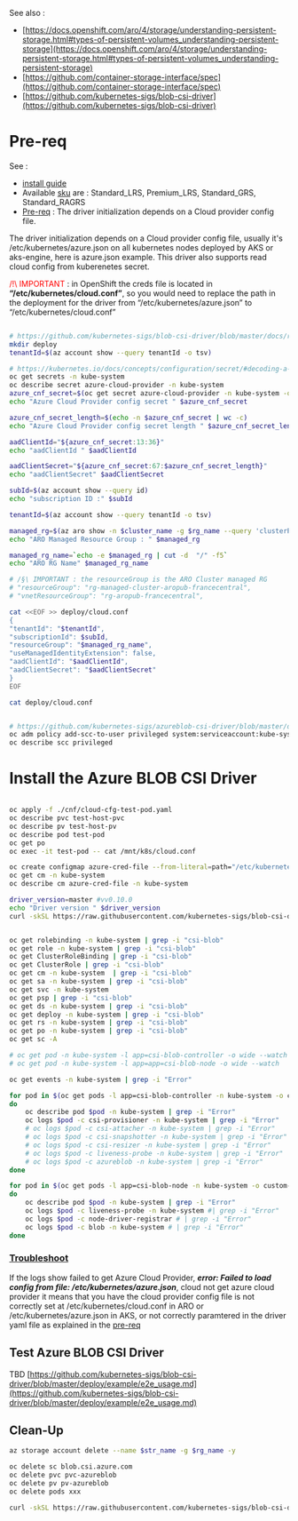 See also :

- [https://docs.openshift.com/aro/4/storage/understanding-persistent-storage.html#types-of-persistent-volumes_understanding-persistent-storage](https://docs.openshift.com/aro/4/storage/understanding-persistent-storage.html#types-of-persistent-volumes_understanding-persistent-storage)
- [https://github.com/container-storage-interface/spec](https://github.com/container-storage-interface/spec)
- [https://github.com/kubernetes-sigs/blob-csi-driver](https://github.com/kubernetes-sigs/blob-csi-driver)

# Pre-req

See :
- [install guide](https://github.com/kubernetes-sigs/blob-csi-driver/blob/master/docs/install-blob-csi-driver.md)
- Available [sku](https://github.com/kubernetes-sigs/blob-csi-driver/blob/master/docs/driver-parameters.md) are : Standard_LRS, Premium_LRS, Standard_GRS, Standard_RAGRS
- [Pre-req](https://github.com/kubernetes-sigs/blob-csi-driver#prerequisite) : The driver initialization depends on a Cloud provider config file.

The driver initialization depends on a Cloud provider config file, usually it's /etc/kubernetes/azure.json on all kubernetes nodes deployed by AKS or aks-engine, here is azure.json example. This driver also supports read cloud config from kuberenetes secret.

<span style="color:red">/!\ IMPORTANT </span> : in OpenShift the creds file is located in **“/etc/kubernetes/cloud.conf”**, so you would need to replace the path in the deployment for the driver from “/etc/kubernetes/azure.json” to “/etc/kubernetes/cloud.conf”

```sh

# https://github.com/kubernetes-sigs/blob-csi-driver/blob/master/docs/read-from-secret.md
mkdir deploy
tenantId=$(az account show --query tenantId -o tsv)

# https://kubernetes.io/docs/concepts/configuration/secret/#decoding-a-secret
oc get secrets -n kube-system
oc describe secret azure-cloud-provider -n kube-system
azure_cnf_secret=$(oc get secret azure-cloud-provider -n kube-system -o jsonpath="{.data.cloud-config}" | base64 --decode)
echo "Azure Cloud Provider config secret " $azure_cnf_secret

azure_cnf_secret_length=$(echo -n $azure_cnf_secret | wc -c)
echo "Azure Cloud Provider config secret length " $azure_cnf_secret_length

aadClientId="${azure_cnf_secret:13:36}"
echo "aadClientId " $aadClientId

aadClientSecret="${azure_cnf_secret:67:$azure_cnf_secret_length}"
echo "aadClientSecret" $aadClientSecret

subId=$(az account show --query id)
echo "subscription ID :" $subId

tenantId=$(az account show --query tenantId -o tsv)

managed_rg=$(az aro show -n $cluster_name -g $rg_name --query 'clusterProfile.resourceGroupId' -o tsv)
echo "ARO Managed Resource Group : " $managed_rg

managed_rg_name=`echo -e $managed_rg | cut -d  "/" -f5`
echo "ARO RG Name" $managed_rg_name

# /§\ IMPORTANT : the resourceGroup is the ARO Cluster managed RG
# "resourceGroup": "rg-managed-cluster-aropub-francecentral",
# "vnetResourceGroup": "rg-aropub-francecentral",

cat <<EOF >> deploy/cloud.conf
{
"tenantId": "$tenantId",
"subscriptionId": $subId,
"resourceGroup": "$managed_rg_name",
"useManagedIdentityExtension": false,
"aadClientId": "$aadClientId",
"aadClientSecret": "$aadClientSecret"
}
EOF

cat deploy/cloud.conf


# https://github.com/kubernetes-sigs/azureblob-csi-driver/blob/master/deploy/csi-azureblob-node.yaml#L17
oc adm policy add-scc-to-user privileged system:serviceaccount:kube-system:csi-azureblob-node-sa
oc describe scc privileged
```


# Install the Azure BLOB CSI Driver

```sh

oc apply -f ./cnf/cloud-cfg-test-pod.yaml
oc describe pvc test-host-pvc
oc describe pv test-host-pv
oc describe pod test-pod
oc get po
oc exec -it test-pod -- cat /mnt/k8s/cloud.conf

oc create configmap azure-cred-file --from-literal=path="/etc/kubernetes/cloud.conf" -n kube-system
oc get cm -n kube-system
oc describe cm azure-cred-file -n kube-system

driver_version=master #vv0.10.0
echo "Driver version " $driver_version
curl -skSL https://raw.githubusercontent.com/kubernetes-sigs/blob-csi-driver/$driver_version/deploy/install-driver.sh | bash -s $driver_version --


oc get rolebinding -n kube-system | grep -i "csi-blob"
oc get role -n kube-system | grep -i "csi-blob"
oc get ClusterRoleBinding | grep -i "csi-blob"
oc get ClusterRole | grep -i "csi-blob"
oc get cm -n kube-system  | grep -i "csi-blob"
oc get sa -n kube-system | grep -i "csi-blob"
oc get svc -n kube-system
oc get psp | grep -i "csi-blob"
oc get ds -n kube-system | grep -i "csi-blob"
oc get deploy -n kube-system | grep -i "csi-blob"
oc get rs -n kube-system | grep -i "csi-blob"
oc get po -n kube-system | grep -i "csi-blob"
oc get sc -A

# oc get pod -n kube-system -l app=csi-blob-controller -o wide --watch 
# oc get pod -n kube-system -l app=app=csi-blob-node -o wide --watch 

oc get events -n kube-system | grep -i "Error" 

for pod in $(oc get pods -l app=csi-blob-controller -n kube-system -o custom-columns=:metadata.name)
do
	oc describe pod $pod -n kube-system | grep -i "Error"
	oc logs $pod -c csi-provisioner -n kube-system | grep -i "Error"
    # oc logs $pod -c csi-attacher -n kube-system | grep -i "Error"
    # oc logs $pod -c csi-snapshotter -n kube-system | grep -i "Error"
    # oc logs $pod -c csi-resizer -n kube-system | grep -i "Error"
    # oc logs $pod -c liveness-probe -n kube-system | grep -i "Error"
    # oc logs $pod -c azureblob -n kube-system | grep -i "Error"
done

for pod in $(oc get pods -l app=csi-blob-node -n kube-system -o custom-columns=:metadata.name)
do
	oc describe pod $pod -n kube-system | grep -i "Error"
    oc logs $pod -c liveness-probe -n kube-system #| grep -i "Error"
    oc logs $pod -c node-driver-registrar # | grep -i "Error"
    oc logs $pod -c blob -n kube-system # | grep -i "Error"
done


```
### [Troubleshoot](https://github.com/kubernetes-sigs/blob-csi-driver/blob/master/docs/csi-debug.md)

If the logs show failed to get Azure Cloud Provider, ***error: Failed to load config from file: /etc/kubernetes/azure.json***, cloud not get azure cloud provider
it means that you have the cloud provider config file is not correctly set at /etc/kubernetes/cloud.conf in ARO or /etc/kubernetes/azure.json in AKS, or not correctly paramtered in the driver yaml file as explained in the [pre-req](#Pre-req)


## Test Azure BLOB CSI Driver
TBD
[https://github.com/kubernetes-sigs/blob-csi-driver/blob/master/deploy/example/e2e_usage.md](https://github.com/kubernetes-sigs/blob-csi-driver/blob/master/deploy/example/e2e_usage.md)

## Clean-Up
```sh
az storage account delete --name $str_name -g $rg_name -y

oc delete sc blob.csi.azure.com
oc delete pvc pvc-azureblob
oc delete pv pv-azureblob
oc delete pods xxx

curl -skSL https://raw.githubusercontent.com/kubernetes-sigs/blob-csi-driver/$driver_version/deploy/uninstall-driver.sh | bash -s master --

```
